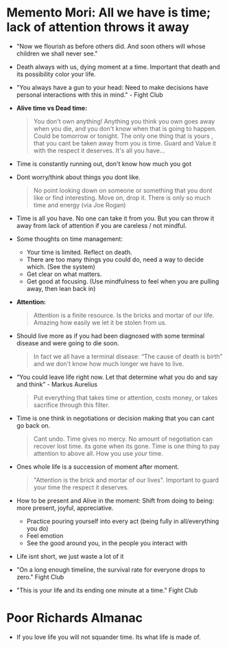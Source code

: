 
# Memento Mori: All we have is time; lack of attention throws it away

- "Now we flourish as before others did. And soon others will whose children we shall never see."

- Death always with us, dying moment at a time.
 Important that death and its possibility color your life.

- "You always have a gun to your head: Need to make decisions have personal interactions with this in mind." - Fight Club

- **Alive time vs Dead time:**
  
   > You don't own anything! Anything you think you own goes away when
     you die, and you don't know when that is going to happen. Could
     be tomorrow or tonight. The only one thing that is yours , that
     you cant be taken away from you is time.  Guard and Value it with
     the respect it deserves.  It's all you have...

- Time is constantly running out, don't know how much you got

- Dont worry/think about things you dont like.

  > No point looking down on someone or something that you dont like
    or find interesting. Move on, drop it. There is only so much time
    and energy (via Joe Rogan)

- Time is all you have. No one can take it from you. But you can throw it away from lack of attention if you are careless / not mindful. 

- Some thoughts on time management:

  - Your time is limited. Reflect on death.
  - There are too many things you could do, need a way to decide which. (See the system) 
  - Get clear on what matters. 
  - Get good at focusing. (Use mindfulness to feel when you are pulling away, then lean back in)

- **Attention:**

   > Attention is a finite resource.
   > Is the bricks and mortar of our life.
   > Amazing how easily we let it be stolen from us.


- Should live more as if you had been diagnosed with some terminal disease and were going to die soon.

   > In fact we all have a terminal disease: “The cause of death is
     birth” and we don't know how much longer we have to live.

- “You could leave life right now. Let that determine what you do and say and think” - Markus Aurelius
     
   > Put everything that takes time or attention, costs money, or
     takes sacrifice through this filter.

- Time is one think in negotiations or decision making that you can cant go back on.

   > Cant undo. Time gives no mercy.  No amount of negotiation can
  recover lost time. its gone when its gone.  Time is one thing to pay
  attention to above all. How you use *your* time.

- Ones whole life is a succession of moment after moment. 
  > "Attention is the brick and mortar of our lives". Important to guard your time the respect it deserves. 

- How to be present and Alive in the moment:  Shift from doing to being: more present, joyful, appreciative. 

  - Practice pouring yourself into every act (being fully in all/everything you do)
  - Feel emotion
  - See the good around you, in the people you interact with 

- Life isnt short, we just waste a lot of it

- "On a long enough timeline, the survival rate for everyone drops to zero."  Fight Club

- "This is your life and its ending one minute at a time." Fight Club

# Poor Richards Almanac
- If you love life you will not squander time. Its what life is made of.


